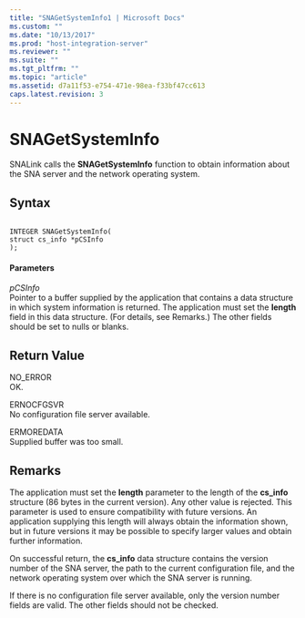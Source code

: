 ```yaml
---
title: "SNAGetSystemInfo1 | Microsoft Docs"
ms.custom: ""
ms.date: "10/13/2017"
ms.prod: "host-integration-server"
ms.reviewer: ""
ms.suite: ""
ms.tgt_pltfrm: ""
ms.topic: "article"
ms.assetid: d7a11f53-e754-471e-98ea-f33bf47cc613
caps.latest.revision: 3
---
```

# SNAGetSystemInfo
SNALink calls the **SNAGetSystemInfo** function to obtain information about the SNA server and the network operating system.  
  
## Syntax  
  
```  
  
INTEGER SNAGetSystemInfo(   
struct cs_info *pCSInfo  
);  
```  
  
#### Parameters  
 *pCSInfo*  
 Pointer to a buffer supplied by the application that contains a data structure in which system information is returned. The application must set the **length** field in this data structure. (For details, see Remarks.) The other fields should be set to nulls or blanks.  
  
## Return Value  
 NO_ERROR  
 OK.  
  
 ERNOCFGSVR  
 No configuration file server available.  
  
 ERMOREDATA  
 Supplied buffer was too small.  
  
## Remarks  
 The application must set the **length** parameter to the length of the **cs_info** structure (86 bytes in the current version). Any other value is rejected. This parameter is used to ensure compatibility with future versions. An application supplying this length will always obtain the information shown, but in future versions it may be possible to specify larger values and obtain further information.  
  
 On successful return, the **cs_info** data structure contains the version number of the SNA server, the path to the current configuration file, and the network operating system over which the SNA server is running.  
  
 If there is no configuration file server available, only the version number fields are valid. The other fields should not be checked.